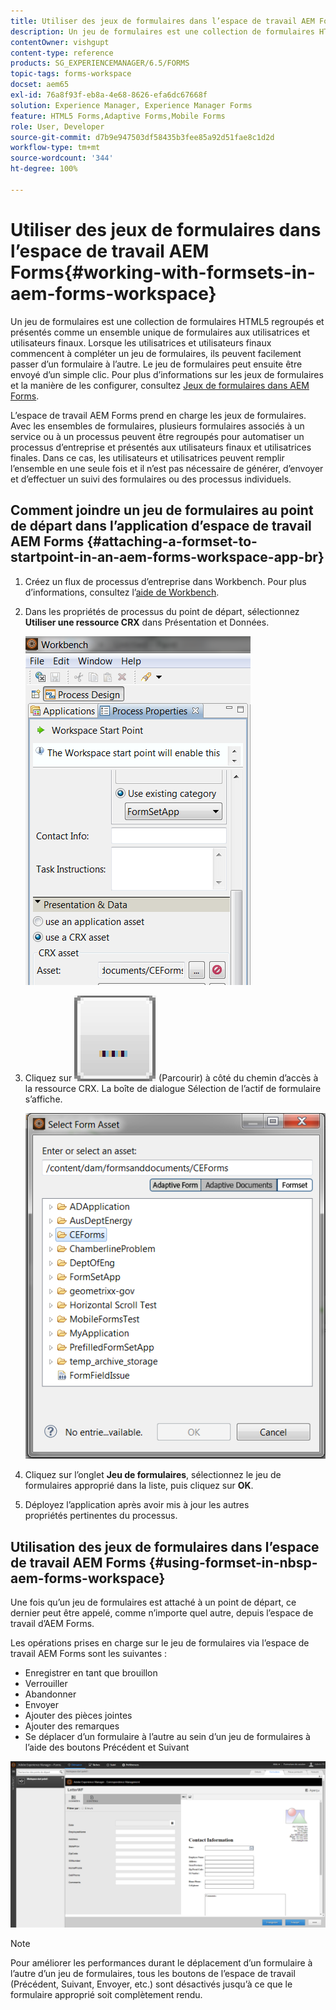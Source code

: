 ```yaml
---
title: Utiliser des jeux de formulaires dans l’espace de travail AEM Forms
description: Un jeu de formulaires est une collection de formulaires HTML5 regroupés et présentés comme un ensemble unique de formulaires aux utilisatrices et utilisateurs finaux. Découvrez comment utiliser des jeux de formulaires dans l’espace de travail AEM Forms.
contentOwner: vishgupt
content-type: reference
products: SG_EXPERIENCEMANAGER/6.5/FORMS
topic-tags: forms-workspace
docset: aem65
exl-id: 76a8f93f-eb8a-4e68-8626-efa6dc67668f
solution: Experience Manager, Experience Manager Forms
feature: HTML5 Forms,Adaptive Forms,Mobile Forms
role: User, Developer
source-git-commit: d7b9e947503df58435b3fee85a92d51fae8c1d2d
workflow-type: tm+mt
source-wordcount: '344'
ht-degree: 100%

---
```


# Utiliser des jeux de formulaires dans l’espace de travail AEM Forms{#working-with-formsets-in-aem-forms-workspace}

Un jeu de formulaires est une collection de formulaires HTML5 regroupés et présentés comme un ensemble unique de formulaires aux utilisatrices et utilisateurs finaux. Lorsque les utilisatrices et utilisateurs finaux commencent à compléter un jeu de formulaires, ils peuvent facilement passer d’un formulaire à l’autre. Le jeu de formulaires peut ensuite être envoyé d’un simple clic. Pour plus d’informations sur les jeux de formulaires et la manière de les configurer, consultez [Jeux de formulaires dans AEM Forms](../../forms/using/formset-in-aem-forms.md).

L’espace de travail AEM Forms prend en charge les jeux de formulaires. Avec les ensembles de formulaires, plusieurs formulaires associés à un service ou à un processus peuvent être regroupés pour automatiser un processus d’entreprise et présentés aux utilisateurs finaux et utilisatrices finales. Dans ce cas, les utilisateurs et utilisatrices peuvent remplir l’ensemble en une seule fois et il n’est pas nécessaire de générer, d’envoyer et d’effectuer un suivi des formulaires ou des processus individuels.

## Comment joindre un jeu de formulaires au point de départ dans l’application d’espace de travail AEM Forms {#attaching-a-formset-to-startpoint-in-an-aem-forms-workspace-app-br}

1. Créez un flux de processus d’entreprise dans Workbench. Pour plus d’informations, consultez l’[aide de Workbench](https://www.adobe.com/go/learn_aemforms_workbench_63_fr).
1. Dans les propriétés de processus du point de départ, sélectionnez **Utiliser une ressource CRX** dans Présentation et Données.

   ![1-3](assets/1-3.png)

1. Cliquez sur ![Parcourir](assets/browse.png) (Parcourir) à côté du chemin d’accès à la ressource CRX. La boîte de dialogue Sélection de l’actif de formulaire s’affiche.

   ![2-1](assets/2-1.png)

1. Cliquez sur l’onglet **Jeu de formulaires**, sélectionnez le jeu de formulaires approprié dans la liste, puis cliquez sur **OK**.

1. Déployez l’application après avoir mis à jour les autres propriétés pertinentes du processus.

## Utilisation des jeux de formulaires dans l’espace de travail AEM Forms {#using-formset-in-nbsp-aem-forms-workspace}

Une fois qu’un jeu de formulaires est attaché à un point de départ, ce dernier peut être appelé, comme n’importe quel autre, depuis l’espace de travail d’AEM Forms.

Les opérations prises en charge sur le jeu de formulaires via l’espace de travail AEM Forms sont les suivantes :

* Enregistrer en tant que brouillon
* Verrouiller
* Abandonner
* Envoyer
* Ajouter des pièces jointes
* Ajouter des remarques
* Se déplacer d’un formulaire à l’autre au sein d’un jeu de formulaires à l’aide des boutons Précédent et Suivant

![3-1](assets/3-1.png)

>[!NOTE]
>
>Pour améliorer les performances durant le déplacement d’un formulaire à l’autre d’un jeu de formulaires, tous les boutons de l’espace de travail (Précédent, Suivant, Envoyer, etc.) sont désactivés jusqu’à ce que le formulaire approprié soit complètement rendu.
